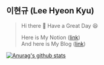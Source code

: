 <!--
**LeeHyeonKyu/LeeHyeonKyu** is a ✨ _special_ ✨ repository because its `README.md` (this file) appears on your GitHub profile.

Here are some ideas to get you started:

- 🔭 I’m currently working on ...
- 🌱 I’m currently learning ...
- 👯 I’m looking to collaborate on ...
- 🤔 I’m looking for help with ...
- 💬 Ask me about ...
- 📫 How to reach me: ...
- 😄 Pronouns: ...
- ⚡ Fun fact: ...
-->

## 이현규 (Lee Hyeon Kyu)
> Hi there 👋 Have a Great Day :laughing:  
>  
> Here is My Notion ([link](https://thinkwisely.notion.site/HyeonKyu-s-Page-7d09f73e5b5a420f9d9db0f7cd89b8b4))  
> And here is My Blog ([link](https://lee-hyeon-kyu.tistory.com/))  

<!--
<div align=right>
  
[![Hits](https://hits.seeyoufarm.com/api/count/incr/badge.svg?url=https%3A%2F%2Fgithub.com%2FLeeHyeonKyu&count_bg=%2379C83D&title_bg=%23555555&icon=&icon_color=%23E7E7E7&title=hits&edge_flat=false)](https://hits.seeyoufarm.com)
  
</div>
-->

[![Anurag's github stats](https://github-readme-stats.vercel.app/api?username=LeeHyeonKyu)](https://github.com/anuraghazra/github-readme-stats)
